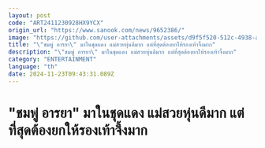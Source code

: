 ```yaml
---
layout: post
code: "ART2411230928HX9YCX"
origin_url: "https://www.sanook.com/news/9652386/"
image: "https://github.com/user-attachments/assets/d9f5f520-512c-4938-a324-b9704a4d9007"
title: "\"ชมพู่ อารยา\" มาในชุดแดง แม่สวยหุ่นดีมาก แต่ที่สุดต้องยกให้รองเท้าจึ้งมาก"
description: "\"ชมพู่ อารยา\" มาในชุดแดง แม่สวยหุ่นดีมาก แต่ที่สุดต้องยกให้รองเท้าจึ้งมาก"
category: "ENTERTAINMENT"
language: "th"
date: 2024-11-23T09:43:31.089Z
---
```


# "ชมพู่ อารยา" มาในชุดแดง แม่สวยหุ่นดีมาก แต่ที่สุดต้องยกให้รองเท้าจึ้งมาก